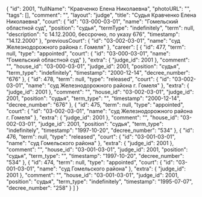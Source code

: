 {
    "id": 2001,
    "fullName": "Кравченко Елена Николаевна",
    "photoURL": "",
    "tags": [],
    "comment": "",
    "layout": "judge",
    "title": "Судья Кравченко Елена Николаевна",
    "court": {
        "id": "03-000-03-01",
        "name": "Гомельский областной суд",
        "position": "судья",
        "termType": "indefinitely",
        "term": null,
        "description": "c 14.12.2000, бессрочно, по указу 676",
        "timestamp": "14.12.2000"
    },
    "previousCourt": {
        "id": "03-002-03-01",
        "name": "суд Железнодорожного района г. Гомеля"
    },
    "career": [
        {
            "id": 477,
            "term": null,
            "type": "appointed",
            "court": {
                "id": "03-000-03-01",
                "name": "Гомельский областной суд"
            },
            "extra": {
                "judge_id": 2001
            },
            "comment": "",
            "house_id": "03-000-03-01",
            "judge_id": 2001,
            "position": "судья",
            "term_type": "indefinitely",
            "timestamp": "2000-12-14",
            "decree_number": "676"
        },
        {
            "id": 478,
            "term": null,
            "type": "released",
            "court": {
                "id": "03-002-03-01",
                "name": "суд Железнодорожного района г. Гомеля"
            },
            "extra": {
                "judge_id": 2001
            },
            "comment": "",
            "house_id": "03-002-03-01",
            "judge_id": 2001,
            "position": "судья",
            "term_type": "",
            "timestamp": "2000-12-14",
            "decree_number": "676"
        },
        {
            "id": 475,
            "term": null,
            "type": "appointed",
            "court": {
                "id": "03-002-03-01",
                "name": "суд Железнодорожного района г. Гомеля"
            },
            "extra": {
                "judge_id": 2001
            },
            "comment": "",
            "house_id": "03-002-03-01",
            "judge_id": 2001,
            "position": "судья",
            "term_type": "indefinitely",
            "timestamp": "1997-10-20",
            "decree_number": "534"
        },
        {
            "id": 476,
            "term": null,
            "type": "released",
            "court": {
                "id": "03-001-03-01",
                "name": "суд Гомельского района"
            },
            "extra": {
                "judge_id": 2001
            },
            "comment": "",
            "house_id": "03-001-03-01",
            "judge_id": 2001,
            "position": "судья",
            "term_type": "",
            "timestamp": "1997-10-20",
            "decree_number": "534"
        },
        {
            "id": 474,
            "term": null,
            "type": "appointed",
            "court": {
                "id": "03-001-03-01",
                "name": "суд Гомельского района"
            },
            "extra": {
                "judge_id": 2001
            },
            "comment": "",
            "house_id": "03-001-03-01",
            "judge_id": 2001,
            "position": "судья",
            "term_type": "indefinitely",
            "timestamp": "1995-07-07",
            "decree_number": "258"
        }
    ]
}